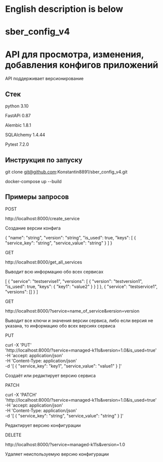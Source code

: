 # English description is below

# sber_config_v4

# API для просмотра, изменения, добавления конфигов приложений

API поддерживает версионирование

## Стек

python 3.10

FastAPi 0.87

Alembic 1.8.1

SQLAlchemy 1.4.44

Pytest 7.2.0

## Инструкция по запуску

git clone git@github.com:Konstantin8891/sber_config_v4.git

docker-compose up --build

## Примеры запросов

POST

http://localhost:8000/create_service

Создание версии конфига

{
  "name": "string",
  "version": "string",
  "is_used": true,
  "keys": [
    {
      "service_key": "string",
      "service_value": "string"
    }
  ]
}

GET

http://localhost:8000/get_all_services

Выводит всю информацию обо всех сервисах

[
  {
    "service": "testservise1",
    "versions": [
      {
        "version": "testversion1",
        "is_used": true,
        "keys": {
          "key1": "value2"
        }
      }
    ]
  },
  {
    "service": "testservice1",
    "versions": []
  }
]

GET

http://localhost:8000/?service=name_of_service&version=version

Выводит все ключи и значения версии сервиса, либо если версия не указана, то информацию обо всех версиях сервиса

PUT

curl -X 'PUT' \
  'http://localhost:8000/?service=managed-k11s&version=1.0&is_used=true' \
  -H 'accept: application/json' \
  -H 'Content-Type: application/json' \
  -d '[
  {
    "service_key": "key1",
    "service_value": "value1"
  }
]'

Создаёт или редактирует версию сервиса

PATCH

curl -X 'PATCH' \
  'http://localhost:8000/?service=managed-k11s&version=1.0&is_used=true' \
  -H 'accept: application/json' \
  -H 'Content-Type: application/json' \
  -d '[
  {
    "service_key": "string",
    "service_value": "string"
  }
]'

Редактирует версию конфигурации

DELETE

http://localhost:8000/?service=managed-k11s&version=1.0

Удаляет неиспользуемую версию конфигурации

